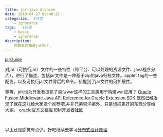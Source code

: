 ```yaml
---
title: jar-java archive
date: 2019-04-27 09:48:22
categories:  #分类
    - ignorance
tags:   #标签
    - basic
    - ignorance
description: 
    你敢说你知道jar吗？.
---
```


[jarGuide](https://docs.oracle.com/javase/6/docs/technotes/guides/jar/jarGuide.html)

对jar（可执行jar）文件的一些特性（跨平台、可以处理的资源文件、java程序分片），进行了描述，包括jar文件是一种基于zip的java归档文件。applet tag的一些配置。以及可执行jar文件背后的命令。都提到了jar文件的可扩展性。

等等，jdk也为开发者提供了类似war这样的工具类用于构建war应用？
[Oracle Fusion Middleware Java API Reference for Oracle Extension SDK](https://docs.oracle.com/middleware/12213/jdev/api-reference-esdk/oracle/jdeveloper/jsp/utils/War.html#War--)
既然已经发现了就在这儿给大家做个推荐吧,并非兄弟崇洋媚外，只是想把更好的东西分享给大家。
[oracle官方文档库](https://docs.oracle.com/apps/search/search.jsp)
[IBM开发者社区](https://www.ibm.com/developerworks/cn/java/)



<br/>

以上还是感觉有点少。好吧继续去学习[分布式设计原理](/review/podc.html)